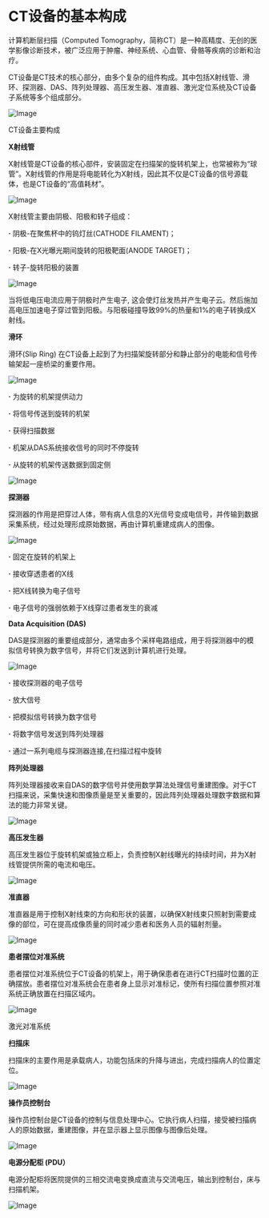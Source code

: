 <h1>CT设备的基本构成</h1>
计算机断层扫描（Computed Tomography，简称CT）是一种高精度、无创的医学影像诊断技术，被广泛应用于肿瘤、神经系统、心血管、骨骼等疾病的诊断和治疗。

  

CT设备是CT技术的核心部分，由多个复杂的组件构成。其中包括X射线管、滑环、探测器、DAS、阵列处理器、高压发生器、准直器、激光定位系统及CT设备子系统等多个组成部分。

  

![Image](vx_images/27050213233323.png)

CT设备主要构成

  

**X射线管**

X射线管是CT设备的核心部件，安装固定在扫描架的旋转机架上，也常被称为“球管”。X射线管的作用是将电能转化为X射线，因此其不仅是CT设备的信号源载体，也是CT设备的“高值耗材”。

  

![Image](vx_images/23940213230819.png)

  

X射线管主要由阴极、阳极和转子组成： 

**·** 阴极-在聚焦杯中的钨灯丝(CATHODE FILAMENT)；

**·** 阳极-在X光曝光期间旋转的阳极靶面(ANODE TARGET)；

**·** 转子-旋转阳极的装置

  

![Image](vx_images/22850213240289.png)

  

当将低电压电流应用于阴极时产生电子, 这会使灯丝发热并产生电子云。然后施加高电压加速电子穿过管到阳极。与阳极碰撞导致99%的热量和1%的电子转换成X射线。

  

**滑环**

滑环(Slip Ring) 在CT设备上起到了为扫描架旋转部分和静止部分的电能和信号传输架起一座桥梁的重要作用。

![Image](vx_images/20750213247155.png)

  

**·** 为旋转的机架提供动力

**·** 将信号传送到旋转的机架

**·** 获得扫描数据

**·** 机架从DAS系统接收信号的同时不停旋转

**·** 从旋转的机架传送数据到固定侧

![Image](vx_images/18470213253609.png)

  

**探测器**

探测器的作用是把穿过人体，带有病人信息的X光信号变成电信号，并传输到数据采集系统，经过处理形成原始数据，再由计算机重建成病人的图像。

![Image](vx_images/16370213258473.png)

  

**·** 固定在旋转的机架上

**·** 接收穿透患者的X线

**·** 把X线转换为电子信号

**·** 电子信号的强弱依赖于X线穿过患者发生的衰减

  

  

**Data Acquisition (DAS)**

DAS是探测器的重要组成部分，通常由多个采样电路组成，用于将探测器中的模拟信号转换为数字信号，并将它们发送到计算机进行处理。

![Image](vx_images/13260213236033.png)

  

**·** 接收探测器的电子信号  

**·** 放大信号

**·** 把模拟信号转换为数字信号

**·** 将数字信号发送到阵列处理器

**·** 通过一系列电缆与探测器连接,在扫描过程中旋转

  

**阵列处理器**

阵列处理器接收来自DAS的数字信号并使用数学算法处理信号重建图像。对于CT扫描来说，采集快速和图像质量是至关重要的，因此阵列处理器处理数字数据和算法的能力非常关键。

![Image](vx_images/11140213254792.png)

  

**高压发生器**

高压发生器位于旋转机架或独立柜上，负责控制X射线曝光的持续时间，并为X射线管提供所需的电流和电压。

![Image](vx_images/9040213257290.png)

  

**准直器**

准直器是用于控制X射线束的方向和形状的装置，以确保X射线束只照射到需要成像的部位，可在提高成像质量的同时减少患者和医务人员的辐射剂量。

![Image](vx_images/6490213259686.png)

  

**患者摆位对准系统**

患者摆位对准系统位于CT设备的机架上，用于确保患者在进行CT扫描时位置的正确摆放。患者摆位对准系统会在患者身上显示对准标记，使所有扫描位置参照对准系统正确放置在扫描区域内。

![Image](vx_images/5380213241806.png)

激光对准系统

  

**扫描床**

扫描床的主要作用是承载病人，功能包括床的升降与进出，完成扫描病人的位置定位。

![Image](vx_images/3250213246052.png)

  

**操作员控制台**

操作员控制台是CT设备的控制与信息处理中心。它执行病人扫描，接受被扫描病人的原始数据，重建图像，并在显示器上显示图像与图像后处理。

![Image](vx_images/599890113249497.png)

  

**电源分配柜 (PDU）**

电源分配柜将医院提供的三相交流电变换成直流与交流电压，输出到控制台，床与扫描机架。

![Image](vx_images/597250113256828.png)